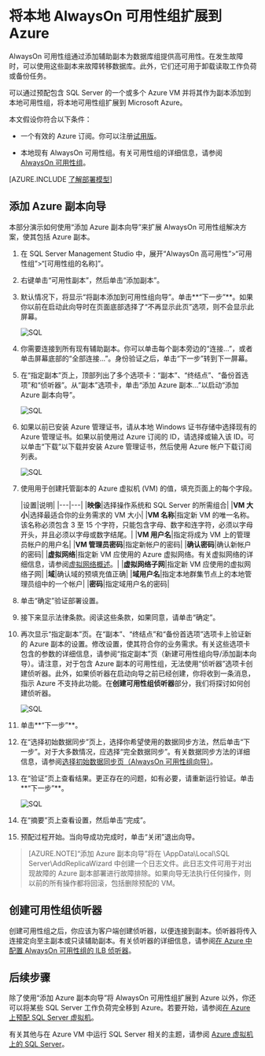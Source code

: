 <properties 
	pageTitle="将本地 AlwaysOn 可用性组扩展到 Azure | Microsoft Azure"
	description="本教程使用通过经典部署模型创建的资源，并介绍如何使用 SQL Server Management Studio (SSMS) 中的“添加副本”向导将 AlwaysOn 可用性组副本添加到 Azure 中。"
	services="virtual-machines"
	documentationCenter="na"
	authors="rothja"
	manager="jeffreyg"
	editor="monicar"
	tags="azure-service-management"/>

<tags 
	ms.service="virtual-machines"
	ms.date="11/13/2015"
	wacn.date="02/17/2016" />

# 将本地 AlwaysOn 可用性组扩展到 Azure

AlwaysOn 可用性组通过添加辅助副本为数据库组提供高可用性。在发生故障时，可以使用这些副本来故障转移数据库。此外，它们还可用于卸载读取工作负荷或备份任务。

可以通过预配包含 SQL Server 的一个或多个 Azure VM 并将其作为副本添加到本地可用性组，将本地可用性组扩展到 Microsoft Azure。

本文假设你符合以下条件：

- 一个有效的 Azure 订阅。你可以注册[试用版](/pricing/1rmb-trial/)。

- 本地现有 AlwaysOn 可用性组。有关可用性组的详细信息，请参阅 [AlwaysOn 可用性组](https://msdn.microsoft.com/zh-cn/library/hh510230.aspx)。

[AZURE.INCLUDE [了解部署模型](../includes/learn-about-deployment-models-classic-include.md)]

## 添加 Azure 副本向导

本部分演示如何使用“添加 Azure 副本向导”来扩展 AlwaysOn 可用性组解决方案，使其包括 Azure 副本。

1. 在 SQL Server Management Studio 中，展开“AlwaysOn 高可用性”>“可用性组”>“[可用性组的名称]”。

1. 右键单击“可用性副本”，然后单击“添加副本”。

1. 默认情况下，将显示“将副本添加到可用性组向导”。单击**“下一步”**。如果你以前在启动此向导时在页面底部选择了“不再显示此页”选项，则不会显示此屏幕。

	![SQL](./media/virtual-machines-sql-server-extend-on-premises-alwayson-availability-groups/IC742861.png)

1. 你需要连接到所有现有辅助副本。你可以单击每个副本旁边的“连接...”，或者单击屏幕底部的“全部连接...”。身份验证之后，单击“下一步”转到下一屏幕。

1. 在“指定副本”页上，顶部列出了多个选项卡：“副本”、“终结点”、“备份首选项”和“侦听器”。从“副本”选项卡，单击“添加 Azure 副本...”以启动“添加 Azure 副本向导”。

	![SQL](./media/virtual-machines-sql-server-extend-on-premises-alwayson-availability-groups/IC742863.png)

1. 如果以前已安装 Azure 管理证书，请从本地 Windows 证书存储中选择现有的 Azure 管理证书。如果以前使用过 Azure 订阅的 ID，请选择或输入该 ID。可以单击“下载”以下载并安装 Azure 管理证书，然后使用 Azure 帐户下载订阅列表。

	![SQL](./media/virtual-machines-sql-server-extend-on-premises-alwayson-availability-groups/IC742864.png)

1. 使用用于创建托管副本的 Azure 虚拟机 (VM) 的值，填充页面上的每个字段。

	|设置|说明|
|---|---|
|**映像**|选择操作系统和 SQL Server 的所需组合|
|**VM 大小**|选择最适合你的业务需求的 VM 大小|
|**VM 名称**|指定新 VM 的唯一名称。该名称必须包含 3 至 15 个字符，只能包含字母、数字和连字符，必须以字母开头，并且必须以字母或数字结尾。|
|**VM 用户名**|指定将成为 VM 上的管理员帐户的用户名|
|**VM 管理员密码**|指定新帐户的密码|
|**确认密码**|确认新帐户的密码|
|**虚拟网络**|指定新 VM 应使用的 Azure 虚拟网络。有关虚拟网络的详细信息，请参阅[虚拟网络概述](/documentation/articles/virtual-networks-overview)。|
|**虚拟网络子网**|指定新 VM 应使用的虚拟网络子网|
|**域**|确认域的预填充值正确|
|**域用户名**|指定本地群集节点上的本地管理员组中的一个帐户|
|**密码**|指定域用户名的密码|

1. 单击“确定”验证部署设置。

1. 接下来显示法律条款。阅读这些条款，如果同意，请单击“确定”。

1. 再次显示“指定副本”页。在“副本”、“终结点”和“备份首选项”选项卡上验证新的 Azure 副本的设置。修改设置，使其符合你的业务需求。有关这些选项卡包含的参数的详细信息，请参阅“指定副本”页（新建可用性组向导/添加副本向导）。请注意，对于包含 Azure 副本的可用性组，无法使用“侦听器”选项卡创建侦听器。[](https://msdn.microsoft.com/zh-cn/library/hh213088.aspx)此外，如果侦听器在启动向导之前已经创建，你将收到一条消息，指示 Azure 不支持此功能。在**创建可用性组侦听器**部分，我们将探讨如何创建侦听器。

	![SQL](./media/virtual-machines-sql-server-extend-on-premises-alwayson-availability-groups/IC742865.png)

1. 单击**“下一步”**。

1. 在“选择初始数据同步”页上，选择你希望使用的数据同步方法，然后单击“下一步”。对于大多数情况，应选择“完全数据同步”。有关数据同步方法的详细信息，请参阅[选择初始数据同步页（AlwaysOn 可用性组向导）](https://msdn.microsoft.com/zh-cn/library/hh231021.aspx)。

1. 在“验证”页上查看结果。更正存在的问题，如有必要，请重新运行验证。单击**“下一步”**。

	![SQL](./media/virtual-machines-sql-server-extend-on-premises-alwayson-availability-groups/IC742866.png)

1. 在“摘要”页上查看设置，然后单击“完成”。

1. 预配过程开始。当向导成功完成时，单击“关闭”退出向导。

>[AZURE.NOTE]“添加 Azure 副本向导”将在 <Users><user name>\\AppData\\Local\\SQL Server\\AddReplicaWizard 中创建一个日志文件。此日志文件可用于对出现故障的 Azure 副本部署进行故障排除。如果向导无法执行任何操作，则以前的所有操作都将回滚，包括删除预配的 VM。

## 创建可用性组侦听器

创建可用性组之后，你应该为客户端创建侦听器，以便连接到副本。侦听器将传入连接定向至主副本或只读辅助副本。有关侦听器的详细信息，请参阅[在 Azure 中配置 AlwaysOn 可用性组的 ILB 侦听器](/documentation/articles/virtual-machines-sql-server-configure-ilb-alwayson-availability-group-listener)。

## 后续步骤

除了使用“添加 Azure 副本向导”将 AlwaysOn 可用性组扩展到 Azure 以外，你还可以将某些 SQL Server 工作负荷完全移到 Azure。若要开始，请参阅[在 Azure 上预配 SQL Server 虚拟机](/documentation/articles/virtual-machines-provision-sql-server)。

有关其他与在 Azure VM 中运行 SQL Server 相关的主题，请参阅 [Azure 虚拟机上的 SQL Server](/documentation/articles/virtual-machines-sql-server-infrastructure-services)。

<!---HONumber=Mooncake_1221_2015-->
